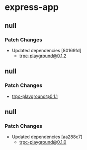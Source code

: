 # express-app

## null

### Patch Changes

- Updated dependencies [80169fd]
  - trpc-playground@0.1.2

## null

### Patch Changes

- trpc-playground@0.1.1

## null

### Patch Changes

- Updated dependencies [aa288c7]
  - trpc-playground@0.1.0
